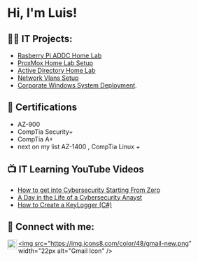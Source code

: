 <h1>Hi, I'm Luis! 

<h2>👨‍💻 IT Projects:</h2>

- [Rasberry Pi ADDC Home Lab](https://github.com/aguirluis/RaspberryADDC/tree/main)
- [ProxMox Home Lab Setup](https://github.com/aguirluis/ActiveDirectoryLab)
- [Active Directory Home Lab](https://github.com/aguirluis/ActiveDirectoryLab)
- [Network Vlans Setup](https://github.com/aguirluis/ActiveDirectoryLab)
- [Corporate Windows System Deployment](https://github.com/aguirluis/ActiveDirectoryLab).
  
<h2>📄 Certifications</h2>

- AZ-900
- CompTia Security+
- CompTia A+
- next on my list AZ-1400 ,  CompTia Linux +




<h2>📺 IT Learning YouTube Videos </h2>

- [How to get into Cybersecurity Starting From Zero](https://www.youtube.com/watch?v=a83ASGn_V_s)
- [A Day in the Life of a Cybersecurity Anayst](https://www.youtube.com/watch?v=uHy3oM7NnoU)
- [How to Create a KeyLogger (C#)](https://www.youtube.com/watch?v=N-L9hklSlNk)


<h2> 🤳 Connect with me:</h2>


[<img align="left" alt="aguirluis | LinkedIn" width="22px" src="https://img.icons8.com/?size=48&id=xuvGCOXi8Wyg&format=png" />][linkedin]
<a href="mailto:aguirluis@gmail.com">
  <img src="https://img.icons8.com/color/48/gmail-new.png" width="22px alt="Gmail Icon" />
</a>


[linkedin]: https://www.linkedin.com/in/luis-aguirre01/

<!--
**joshmadakor1/joshmadakor1** is a ✨ _special_ ✨ repository because its `README.md` (this file) appears on your GitHub profile.

Here are some ideas to get you started:

- 🔭 I’m currently working on ...
- 🌱 I’m currently learning ...
- 👯 I’m looking to collaborate on ...
- 🤔 I’m looking for help with ...
- 💬 Ask me about ...
- 📫 How to reach me: ...
- 😄 Pronouns: ...
- ⚡ Fun fact: ...
-->
